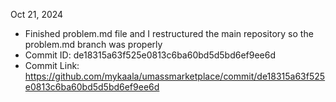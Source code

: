 Oct 21, 2024

- Finished problem.md file and I restructured the main repository so the problem.md branch was properly 
- Commit ID: de18315a63f525e0813c6ba60bd5d5bd6ef9ee6d
- Commit Link: https://github.com/mykaala/umassmarketplace/commit/de18315a63f525e0813c6ba60bd5d5bd6ef9ee6d
